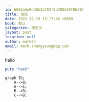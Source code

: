 ```yaml
---
id: 6082a5e0dd5b2b703f5b788d29f0b98f
title: 测试
date: 2022-12-19 12:17:46 +0800
book: 默认
categories: 未定义
layout: post
location: null
author: mark24
email: mark.zhangyoung@qq.com
---
```

  

hello

```ruby
puts "heek"
```

```mermaid
graph TD;
    A-->B;
    A-->C;
    B-->D;
    C-->D;
```
